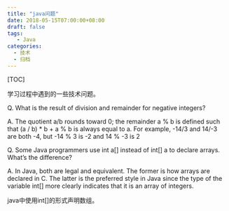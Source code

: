 ```yaml
---
title: "java问题"
date: 2018-05-15T07:00:00+08:00
draft: false
tags: 
   - Java
categories:
  - 技术
  - 归档
---
```


[TOC]

学习过程中遇到的一些技术问题。

<!--more-->


Q. What is the result of division and remainder for negative integers?

A. The quotient a/b rounds toward 0; the remainder a % b is defined such that (a / b) * b + a % b is always equal to a. For example, -14/3 and 14/-3 are both -4, but -14 % 3 is -2 and 14 % -3 is 2

Q. Some Java programmers use int a[] instead of int[] a to declare arrays. What’s the difference?

A. In Java, both are legal and equivalent. The former is how arrays are declared in C. The latter is the preferred style in Java since the type of the variable int[] more clearly indicates that it is an array of integers.

java中使用int[]的形式声明数组。